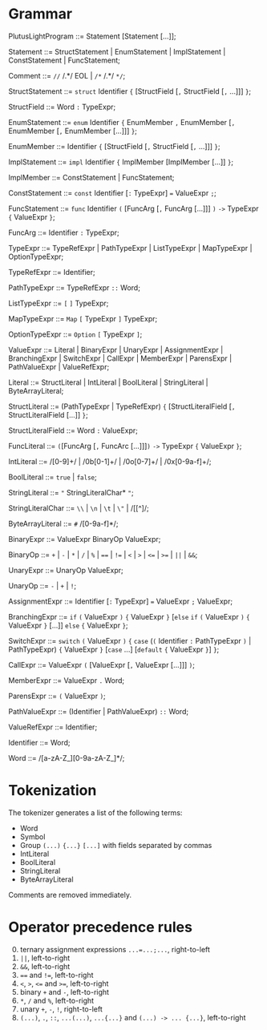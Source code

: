 # Grammar

PlutusLightProgram ::= Statement [Statement [...]];

Statement ::= StructStatement | EnumStatement | ImplStatement | ConstStatement | FuncStatement;

Comment ::= `//` /.\*/ EOL | `/*` /.\*/ `*/`;

StructStatement ::= `struct` Identifier `{`
    [StructField [`,` StructField [`,` ...]]]
`}`; 

StructField ::= Word `:` TypeExpr;

EnumStatement ::= `enum` Identifier `{`
    EnumMember `,` EnumMember [`,` EnumMember [`,` EnumMember [...]]]
`}`;

EnumMember ::= Identifier `{`
    [StructField [`,` StructField [`,` ...]]]
`}`;

ImplStatement ::= `impl` Identifier `{`
    ImplMember [ImplMember [...]]
`}`;

ImplMember ::= ConstStatement | FuncStatement;

ConstStatement ::= `const` Identifier [`:` TypeExpr] `=` ValueExpr `;`;

FuncStatement ::= `func` Identifier `(` [FuncArg [`,` FuncArg [...]]] `)` `->` TypeExpr `{` ValueExpr `}`;

FuncArg ::= Identifier `:` TypeExpr;

TypeExpr ::= TypeRefExpr | PathTypeExpr | ListTypeExpr | MapTypeExpr | OptionTypeExpr;

TypeRefExpr ::= Identifier;

PathTypeExpr ::= TypeRefExpr `::` Word;

ListTypeExpr ::= `[` `]` TypeExpr;

MapTypeExpr ::= `Map` `[` TypeExpr `]` TypeExpr;

OptionTypeExpr ::= `Option` `[` TypeExpr `]`;

ValueExpr ::= Literal | BinaryExpr | UnaryExpr | AssignmentExpr | BranchingExpr | SwitchExpr | CallExpr | MemberExpr | ParensExpr | PathValueExpr | ValueRefExpr;

Literal ::= StructLiteral | IntLiteral | BoolLiteral | StringLiteral | ByteArrayLiteral;

StructLiteral ::= (PathTypeExpr | TypeRefExpr) `{`
    [StructLiteralField [`,` StructLiteralField [...]]
`}`;

StructLiteralField ::= Word `:` ValueExpr;

FuncLiteral ::= `(`[FuncArg [`,` FuncArc [...]]]`)` `->` TypeExpr `{` ValueExpr `}`;

IntLiteral ::= /[0-9]+/ | /0b[0-1]+/ | /0o[0-7]+/ | /0x[0-9a-f]+/;

BoolLiteral ::= `true` | `false`;

StringLiteral ::= `"` StringLiteralChar* `"`;

StringLiteralChar ::= `\\` | `\n` | `\t` | `\"` | /[[^\]/;

ByteArrayLiteral ::= `#` /[0-9a-f]*/;

BinaryExpr ::= ValueExpr BinaryOp ValueExpr;

BinaryOp ::= `+` | `-` | `*` | `/` | `%` | `==` | `!=` | `<` | `>` | `<=` | `>=` | `||` | `&&`;

UnaryExpr ::= UnaryOp ValueExpr;

UnaryOp ::= `-` | `+` | `!`;

AssignmentExpr ::= Identifier [`:` TypeExpr] `=` ValueExpr `;` ValueExpr;

BranchingExpr ::= `if` `(` ValueExpr `)` `{` ValueExpr `}` [`else` `if` `(` ValueExpr `)` `{` ValueExpr `}` [...]] `else` `{` ValueExpr `}`;

SwitchExpr ::= `switch` `(` ValueExpr `)` `{` 
  `case` (`(` Identifier `:` PathTypeExpr `)` | PathTypeExpr) `{` ValueExpr `}`
  [`case` ...]
  [`default` `{` ValueExpr `}`]
`}`;

CallExpr ::= ValueExpr `(` [ValueExpr [`,` ValueExpr [...]]] `)`;

MemberExpr ::= ValueExpr `.` Word;

ParensExpr ::= `(` ValueExpr `)`;

PathValueExpr ::= (Identifier | PathValueExpr) `::` Word;

ValueRefExpr ::= Identifier;

Identifier ::= Word;

Word ::= /[a-zA-Z_][0-9a-zA-Z_]*/;


# Tokenization
The tokenizer generates a list of the following terms:
* Word
* Symbol
* Group `(...)` `{...}` `[...]` with fields separated by commas
* IntLiteral
* BoolLiteral
* StringLiteral
* ByteArrayLiteral

Comments are removed immediately.

# Operator precedence rules
0. ternary assignment expressions `...=...;...`, right-to-left
1. `||`, left-to-right
2. `&&`, left-to-right
3. `==` and `!=`, left-to-right
4. `<`, `>`, `<=` and `>=`, left-to-right
5. binary `+` and `-`, left-to-right
6. `*`, `/` and `%`, left-to-right
7. unary `+`, `-`, `!`, right-to-left
8. `(...)`, `.`, `::`, `...(...)`, `...{...}` and `(...) -> ... {...}`, left-to-right